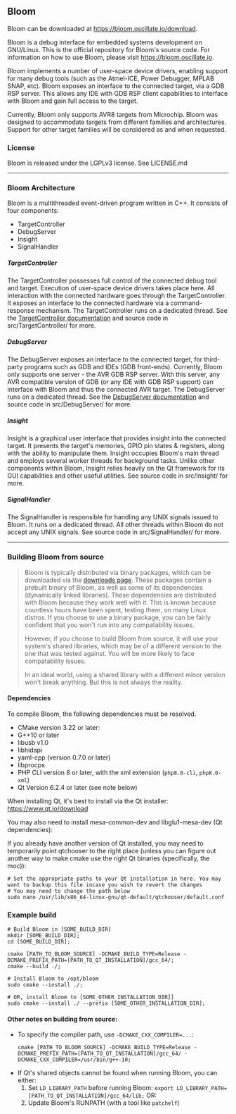 ## Bloom

Bloom can be downloaded at https://bloom.oscillate.io/download.

Bloom is a debug interface for embedded systems development on GNU/Linux. This is the official repository for Bloom's
source code. For information on how to use Bloom, please visit https://bloom.oscillate.io.

Bloom implements a number of user-space device drivers, enabling support for many debug tools (such as the Atmel-ICE,
Power Debugger, MPLAB SNAP, etc). Bloom exposes an interface to the connected target, via a GDB RSP server. This allows
any IDE with GDB RSP client capabilities to interface with Bloom and gain full access to the target.

Currently, Bloom only supports AVR8 targets from Microchip. Bloom was designed to accommodate targets from different
families and architectures. Support for other target families will be considered as and when requested.

### License
Bloom is released under the LGPLv3 license. See LICENSE.md

---

### Bloom Architecture

Bloom is a multithreaded event-driven program written in C++. It consists of four components:

- TargetController
- DebugServer
- Insight
- SignalHandler

##### TargetController
The TargetController possesses full control of the connected debug tool and target. Execution of user-space
device drivers takes place here. All interaction with the connected hardware goes through the TargetController.
It exposes an interface to the connected hardware via a command-response mechanism. The TargetController runs on a
dedicated thread. See the [TargetController documentation](./src/TargetController/README.md) and source code in
src/TargetController/ for more.

##### DebugServer
The DebugServer exposes an interface to the connected target, for third-party programs such as GDB and IDEs (GDB
front-ends). Currently, Bloom only supports one server - the AVR GDB RSP server. With this server, any AVR compatible
version of GDB (or any IDE with GDB RSP support) can interface with Bloom and thus the connected AVR target. The
DebugServer runs on a dedicated thread. See the
[DebugServer documentation](./src/DebugServer/README.md) and source code in src/DebugServer/ for more.

##### Insight
Insight is a graphical user interface that provides insight into the connected target. It presents the target's
memories, GPIO pin states & registers, along with the ability to manipulate them. Insight occupies Bloom's main thread
and employs several worker threads for background tasks. Unlike other components within Bloom, Insight relies heavily
on the Qt framework for its GUI capabilities and other useful utilities. See source code in src/Insight/ for more.

##### SignalHandler
The SignalHandler is responsible for handling any UNIX signals issued to Bloom. It runs on a dedicated thread. All
other threads within Bloom do not accept any UNIX signals.
See source code in src/SignalHandler/ for more.

---

### Building Bloom from source

> Bloom is typically distributed via binary packages, which can be downloaded via the
> [downloads page](https://bloom.oscillate.io/download). These packages contain a prebuilt binary of Bloom, as well as
> some of its dependencies (dynamically linked libraries). These dependencies are distributed with Bloom because they
> work well with it. This is known because countless hours have been spent, testing them, on many Linux distros. If you
> choose to use a binary package, you can be fairly confident that you won't run into any compatability issues.
>
> However, if you choose to build Bloom from source, it will use your system's shared libraries, which may be of a
> different version to the one that was tested against. You will be more likely to face compatability issues.
>
> In an ideal world, using a shared library with a different minor version won't break anything. But this is not always
> the reality.

#### Dependencies

To compile Bloom, the following dependencies must be resolved.

- CMake version 3.22 or later:
- G++10 or later
- libusb v1.0
- libhidapi
- yaml-cpp (version 0.7.0 or later)
- libprocps
- PHP CLI version 8 or later, with the xml extension (`php8.0-cli`, `php8.0-xml`)
- Qt Version 6.2.4 or later (see note below)

When installing Qt, it's best to install via the Qt installer: https://www.qt.io/download

You may also need to install mesa-common-dev and libglu1-mesa-dev (Qt dependencies):

If you already have another version of Qt installed, you may need to temporarily point qtchooser to the right place
(unless you can figure out another way to make cmake use the right Qt binaries (specifically, the moc)):
```
# Set the appropriate paths to your Qt installation in here. You may want to backup this file incase you wish to revert the changes
# You may need to change the path below
sudo nano /usr/lib/x86_64-linux-gnu/qt-default/qtchooser/default.conf
```

### Example build

```shell
# Build Bloom in [SOME_BUILD_DIR]
mkdir [SOME_BUILD_DIR];
cd [SOME_BUILD_DIR];

cmake [PATH_TO_BLOOM_SOURCE] -DCMAKE_BUILD_TYPE=Release -DCMAKE_PREFIX_PATH=[PATH_TO_QT_INSTALLATION]/gcc_64/;
cmake --build ./;

# Install Bloom to /opt/bloom
sudo cmake --install ./;

# OR, install Bloom to [SOME_OTHER_INSTALLATION_DIR]]
sudo cmake --install ./ --prefix [SOME_OTHER_INSTALLATION_DIR];
```
#### Other notes on building from source:

- To specify the compiler path, use `-DCMAKE_CXX_COMPILER=...`:
  ```
  cmake [PATH_TO_BLOOM_SOURCE] -DCMAKE_BUILD_TYPE=Release -DCMAKE_PREFIX_PATH=[PATH_TO_QT_INSTALLATION]/gcc_64/ -DCMAKE_CXX_COMPILER=/usr/bin/g++-10;
  ```
- If Qt's shared objects cannot be found when running Bloom, you can either:
  1. Set `LD_LIBRARY_PATH` before running Bloom: `export LD_LIBRARY_PATH=[PATH_TO_QT_INSTALLATION]/gcc_64/lib;` OR:
  2. Update Bloom's RUNPATH (with a tool like `patchelf`)
